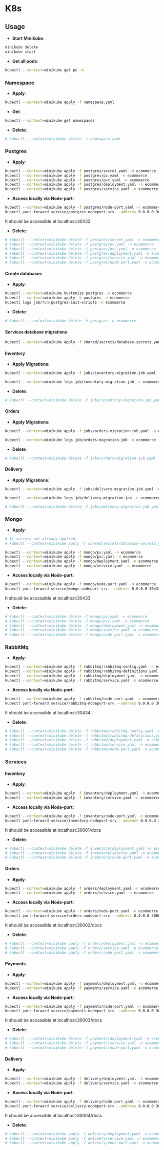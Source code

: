 # K8s

## Usage

- **Start Minikube**:

```sh
minikube delete
minikube start
```

- **Get all pods**:

```sh
kubectl --context=minikube get po -A
```

### Namespace

- **Apply**:

```sh
kubectl --context=minikube apply -f namespace.yaml
```

- **Get**:

```sh
kubectl --context=minikube get namespaces
```

- **Delete**:

```sh
# kubectl --context=minikube delete -f namespace.yaml
```

### Postgres

- **Apply**:

```sh
kubectl --context=minikube apply -f postgres/secret.yaml -n ecommerce
kubectl --context=minikube apply -f postgres/pv.yaml -n ecommerce
kubectl --context=minikube apply -f postgres/pvc.yaml -n ecommerce
kubectl --context=minikube apply -f postgres/deployment.yaml -n ecommerce
kubectl --context=minikube apply -f postgres/service.yaml -n ecommerce
```

- **Access locally via Node-port**:

```sh
kubectl --context=minikube apply -f postgres/node-port.yaml -n ecommerce
kubectl port-forward service/postgres-nodeport-srv --address 0.0.0.0 30432:5432 -n ecommerce
```

It should be accessible at localhost:30432

- **Delete**:

```sh
# kubectl --context=minikube delete -f postgres/secret.yaml -n ecommerce
# kubectl --context=minikube delete -f postgres/pv.yaml -n ecommerce
# kubectl --context=minikube delete -f postgres/pvc.yaml -n ecommerce
# kubectl --context=minikube delete -f postgres/deployment.yaml -n ecommerce
# kubectl --context=minikube delete -f postgres/service.yaml -n ecommerce
# kubectl --context=minikube delete -f postgres/node-port.yaml -n ecommerce
```

#### Create databases

- **Apply**:

```sh
kubectl --context=minikube kustomize postgres -n ecommerce
kubectl --context=minikube apply -k postgres -n ecommerce
kubectl logs job/run-postgres-init-scripts -n ecommerce
```

- **Delete**:

```sh
# kubectl --context=minikube delete -k postgres -n ecommerce
```

#### Services database migrations

```sh
kubectl --context=minikube apply -f shared/secrets/database-secrets.yaml -n ecommerce
```

#### Inventory

- **Apply Migrations**:

```sh
kubectl --context=minikube apply -f jobs/inventory-migration-job.yaml -n ecommerce

kubectl --context=minikube logs job/inventory-migration-job -n ecommerce
```

- **Delete**:

```sh
# kubectl --context=minikube delete -f jobs/inventory-migration-job.yaml -n ecommerce
```

#### Orders

- **Apply Migrations**:

```sh
kubectl --context=minikube apply -f jobs/orders-migration-job.yaml -n ecommerce

kubectl --context=minikube logs job/orders-migration-job -n ecommerce
```

- **Delete**:

```sh
# kubectl --context=minikube delete -f jobs/orders-migration-job.yaml -n ecommerce
```

#### Delivery

- **Apply Migrations**:

```sh
kubectl --context=minikube apply -f jobs/delivery-migration-job.yaml -n ecommerce

kubectl --context=minikube logs job/delivery-migration-job -n ecommerce
```

```sh
# kubectl --context=minikube delete -f jobs/delivery-migration-job.yaml -n ecommerce
```

### Mongo

- **Apply**:

```sh
# If secrets not already applied:
# kubectl --context=minikube apply -f shared/secrets/database-secrets.yaml -n ecommerce

kubectl --context=minikube apply -f mongo/pv.yaml -n ecommerce
kubectl --context=minikube apply -f mongo/pvc.yaml -n ecommerce
kubectl --context=minikube apply -f mongo/deployment.yaml -n ecommerce
kubectl --context=minikube apply -f mongo/service.yaml -n ecommerce
```

- **Access locally via Node-port**:

```sh
kubectl --context=minikube apply -f mongo/node-port.yaml -n ecommerce
kubectl port-forward service/mongo-nodeport-srv --address 0.0.0.0 30433:27017 -n ecommerce
```

It should be accessible at localhost:30433

- **Delete**:

```sh
# kubectl --context=minikube delete -f mongo/pv.yaml -n ecommerce
# kubectl --context=minikube delete -f mongo/pvc.yaml -n ecommerce
# kubectl --context=minikube delete -f mongo/deployment.yaml -n ecommerce
# kubectl --context=minikube delete -f mongo/service.yaml -n ecommerce
# kubectl --context=minikube delete -f mongo/node-port.yaml -n ecommerce
```

### RabbitMq

- **Apply**:

```sh
kubectl --context=minikube apply -f rabbitmq/rabbitmq-config.yaml -n ecommerce
kubectl --context=minikube apply -f rabbitmq/rabbitmq-definitions.yaml -n ecommerce
kubectl --context=minikube apply -f rabbitmq/deployment.yaml -n ecommerce
kubectl --context=minikube apply -f rabbitmq/service.yaml -n ecommerce
```

- **Access locally via Node-port**:

```sh
kubectl --context=minikube apply -f rabbitmq/node-port.yaml -n ecommerce
kubectl port-forward service/rabbitmq-nodeport-srv --address 0.0.0.0 30434:15672 -n ecommerce
```

It should be accessible at localhost:30434

- **Delete**:

```sh
# kubectl --context=minikube delete -f rabbitmq/rabbitmq-config.yaml -n ecommerce
# kubectl --context=minikube delete -f rabbitmq/rabbitmq-definitions.yaml -n ecommerce
# kubectl --context=minikube delete -f rabbitmq/deployment.yaml -n ecommerce
# kubectl --context=minikube delete -f rabbitmq/service.yaml -n ecommerce
# kubectl --context=minikube delete -f rabbitmq/node-port.yaml -n ecommerce
```

### Services

#### Inventory

- **Apply**:

```sh
kubectl --context=minikube apply -f inventory/deployment.yaml -n ecommerce
kubectl --context=minikube apply -f inventory/service.yaml -n ecommerce
```

- **Access locally via Node-port**:

```sh
kubectl --context=minikube apply -f inventory/node-port.yaml -n ecommerce
kubectl port-forward service/inventory-nodeport-srv --address 0.0.0.0 30001:8001 -n ecommerce
```

It should be accessible at localhost:30001/docs

- **Delete**:

```sh
# kubectl --context=minikube delete -f inventory/deployment.yaml -n ecommerce
# kubectl --context=minikube delete -f inventory/service.yaml -n ecommerce
# kubectl --context=minikube delete -f inventory/node-port.yaml -n ecommerce

```

#### Orders

- **Apply**:

```sh
kubectl --context=minikube apply -f orders/deployment.yaml -n ecommerce
kubectl --context=minikube apply -f orders/service.yaml -n ecommerce
```

- **Access locally via Node-port**:

```sh
kubectl --context=minikube apply -f orders/node-port.yaml -n ecommerce
kubectl port-forward service/orders-nodeport-srv --address 0.0.0.0 30002:8002 -n ecommerce
```

It should be accessible at localhost:30002/docs

- **Delete**:

```sh
# kubectl --context=minikube apply -f orders/deployment.yaml -n ecommerce
# kubectl --context=minikube apply -f orders/service.yaml -n ecommerce
# kubectl --context=minikube apply -f orders/node-port.yaml -n ecommerce

```

#### Payments

- **Apply**:

```sh
kubectl --context=minikube apply -f payments/deployment.yaml -n ecommerce
kubectl --context=minikube apply -f payments/service.yaml -n ecommerce
```

- **Access locally via Node-port**:

```sh
kubectl --context=minikube apply -f payments/node-port.yaml -n ecommerce
kubectl port-forward service/payments-nodeport-srv --address 0.0.0.0 30003:8003 -n ecommerce
```

It should be accessible at localhost:30003/docs

- **Delete**:

```sh
# kubectl --context=minikube delete -f payments/deployment.yaml -n ecommerce
# kubectl --context=minikube delete -f payments/service.yaml -n ecommerce
# kubectl --context=minikube delete -f payments/node-port.yaml -n ecommerce
```

#### Delivery

- **Apply**:

```sh
kubectl --context=minikube apply -f delivery/deployment.yaml -n ecommerce
kubectl --context=minikube apply -f delivery/service.yaml -n ecommerce
```

- **Access locally via Node-port**:

```sh
kubectl --context=minikube apply -f delivery/node-port.yaml -n ecommerce
kubectl port-forward service/delivery-nodeport-srv --address 0.0.0.0 30004:8004 -n ecommerce
```

It should be accessible at localhost:30004/docs

- **Delete**:

```sh
# kubectl --context=minikube apply -f delivery/deployment.yaml -n ecommerce
# kubectl --context=minikube apply -f delivery/service.yaml -n ecommerce
# kubectl --context=minikube apply -f delivery/node-port.yaml -n ecommerce
```
